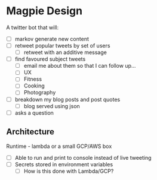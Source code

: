 # Magpie Design

A twitter bot that will:
  - [ ] markov generate new content
  - [ ] retweet popular tweets by set of users
    - [ ] retweet with an additive message
  - [ ] find favoured subject tweets
    - [ ] email me about them so that I can follow up...
    - [ ] UX
    - [ ] Fitness
    - [ ] Cooking
    - [ ] Photography
  - [ ] breakdown my blog posts and post quotes
    - [ ] blog served using json
  - [ ] asks a question

## Architecture

Runtime - lambda or a small GCP/AWS box

- [ ] Able to run and print to console instead of live tweeting
- [ ] Secrets stored in environment variables
  - [ ] How is this done with Lambda/GCP?
